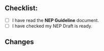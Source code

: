 <!--- Change the title: 'Submit new NEP / Update a NEP-<replace number>' -->
<!--- Only make a request when a NEP is ready -->
<!--- To finalize a NEP, open an issue instead -->

## Checklist:
<!--- Go over all the following points, and put an `x` in all the boxes that apply. -->

- [ ] I have read the **NEP Guideline** document.
- [ ] I have checked my NEP Draft is ready.

## Changes <!--- Required when updating an existing NEP Draft -->

<!--- Describe your changes in detail -->
